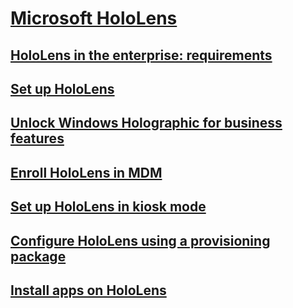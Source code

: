# [Microsoft HoloLens](index.md)
## [HoloLens in the enterprise: requirements](hololens-requirements.md)
## [Set up HoloLens](hololens-setup.md)
## [Unlock Windows Holographic for business features](hololens-upgrade-enterprise.md) 
## [Enroll HoloLens in MDM](hololens-enroll-mdm.md)
## [Set up HoloLens in kiosk mode](hololens-kiosk.md)
## [Configure HoloLens using a provisioning package](hololens-provisioning.md)
## [Install apps on HoloLens](hololens-install-apps.md)